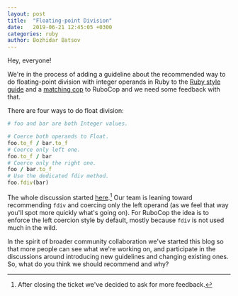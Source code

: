 ```yaml
---
layout: post
title:  "Floating-point Division"
date:   2019-06-21 12:45:05 +0300
categories: ruby
author: Bozhidar Batsov
---
```


Hey, everyone!

We're in the process of adding a guideline about the recommended way to do floating-point division with integer operands in Ruby to
the [Ruby style guide](https://rubystyle.guide) and a [matching cop](https://github.com/rubocop-hq/rubocop/pull/7153)
to RuboCop and we need some feedback with that.

There are four ways to do float division:

``` ruby
# foo and bar are both Integer values.

# Coerce both operands to Float.
foo.to_f / bar.to_f
# Coerce only left one.
foo.to_f / bar
# Coerce only the right one.
foo / bar.to_f
# Use the dedicated fdiv method.
foo.fdiv(bar)
```

The whole discussion started [here](https://github.com/rubocop-hq/ruby-style-guide/issues/628).[^1]
Our team is leaning toward recommending `fdiv` and coercing only the left operand (as we feel that way you'll spot more quickly what's going on).
For RuboCop the idea is to enforce the left coercion style by default, mostly because `fdiv` is not used much in the wild.

In the spirit of broader community collaboration we've started this blog so that more people can see what we're working on, and participate in the discussions
around introducing new guidelines and changing existing ones.
So, what do you think we should recommend and why?

[^1]: After closing the ticket we've decided to ask for more feedback.
